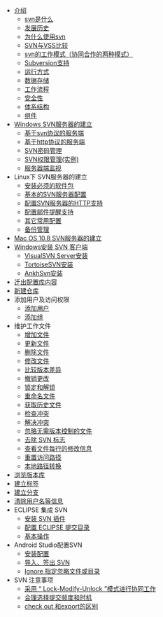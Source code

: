 * [介绍](README.md)
	* [svn是什么](01_what_svn.md)
	* [发展历史](02_history.md)
	* [为什么使用svn](03_why_use.md)
	* [SVN与VSS比较](04_compared_VSS.md)
	* [svn的工作模式（协同合作的两种模式）](05_working_mode.md)
	* [Subversion支持](06_support.md)
	* [运行方式](07_operation_mode.md) 	
	* [数据存储](08_data_storage.md)
	* [工作流程](09_work_flow.md)
	* [安全性](10_safe.md)
	* [体系结构](11_system_structure.md)
	* [组件](12_assembly.md)
* [Windows SVN服务器的建立](13_windows_server.md)
	* [基于svn协议的服务端](14_svn_server.md)
	* [基于http协议的服务端](15_http_server.md)
	* [SVN密码管理](16_password.md)
	* [SVN权限管理(实例)](17_management.md)
	* [服务器端监视](18_server_monitor.md)
* Linux下 SVN服务器的建立
	* [安装必须的软件包](19_package.md)
	* [基本的SVN服务器配置](20_linux_server.md)
	* [配置SVN服务器的HTTP支持](21_linux_http.md)
	* [配置邮件提醒支持](22_linux_email.md)
	* [其它常用配置](23_linux_other.md)
	* [备份管理](24_linux_backup.md)
* [Mac OS 10.8 SVN服务器的建立](25_mac_server.md)
* [Windows安装 SVN 客户端](26_windows_install.md)
	* [VisualSVN Server安装](27_vsvn_install.md)
	* [TortoiseSVN安装](28_tsvn_install.md)
	* [AnkhSvn安装](29_asvn_install.md)
* [迁出配置库内容](30_pull_out.md)
* [新建仓库](31_new_warehouse.md)
* 添加用户及访问权限
	* [添加用户](32_add_users.md)
	* [添加组](33_add_group.md)
* 维护工作文件
	* [增加文件]()
	* [更新文件]()
	* [删除文件]()
	* [修改文件]()
	* [比较版本差异]()
	* [撤销更改]()
	* [锁定和解锁]()
	* [重命名文件]()
	* [获取历史文件]()
	* [检查冲突]()
	* [解决冲突]()
	* [忽略无需版本控制的文件]()
	* [去除 SVN 标志]()
	* [查看文件每行的修改信息]()
	* [重置访问路径]()
	* [本地路径转换]()
* [浏览版本库]()
* [建立标签]()
* [建立分支]()
* [清除用户名等信息]()
* ECLIPSE 集成 SVN
	* [安装 SVN 插件]()
	* [配置 ECLIPSE 提交目录]()
	* [基本操作]()  
* Android Studio配置SVN
	* [安装配置]()
	* [导入、签出 SVN]()
	* [Ignore 指定忽略文件或目录]()
* SVN 注意事项
	* [采用 “ Lock-Modify-Unlock ”模式进行协同工作]()
	* [合理选择提交频度和时机]()
	* [check out 和export的区别]()
